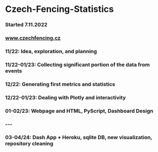 # Czech-Fencing-Statistics

### Started 7.11.2022
### www.czechfencing.cz

### 11/22: Idea, exploration, and planning
### 11/22-01/23: Collecting significant portion of the data from events
### 12/22: Generating first metrics and statistics
### 12/22-01/23: Dealing with Plotly and interactivity
### 01-02/23: Webpage and HTML, PyScript, Dashboard Design
### ---
### 03-04/24: Dash App + Heroku, sqlite DB, new visualization, repository cleaning
